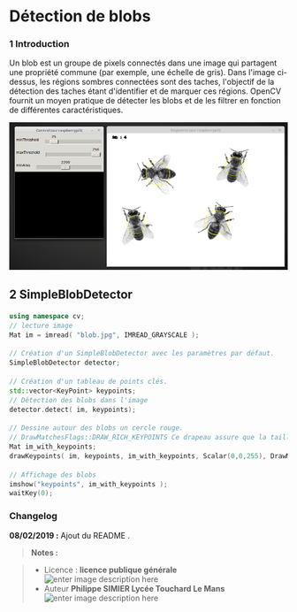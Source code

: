 
Détection de blobs
===================

### 1 Introduction
Un blob est un groupe de pixels connectés dans une image qui partagent une propriété commune (par exemple, une échelle de gris). Dans l'image ci-dessus, les régions sombres connectées sont des taches, l'objectif de la détection des taches étant d'identifier et de marquer ces régions. OpenCV fournit un moyen pratique de détecter les blobs et de les filtrer en fonction de différentes caractéristiques. 

![SimpleBlobDetector](/05_BlobDetector/snapshot1.png)

## 2 SimpleBlobDetector
```cpp
using namespace cv;
// lecture image
Mat im = imread( "blob.jpg", IMREAD_GRAYSCALE );
 
// Création d'un SimpleBlobDetector avec les paramètres par défaut.
SimpleBlobDetector detector;
 
// Création d'un tableau de points clés.
std::vector<KeyPoint> keypoints;
// Détection des blobs dans l'image
detector.detect( im, keypoints);
 
// Dessine autour des blobs un cercle rouge.
// DrawMatchesFlags::DRAW_RICH_KEYPOINTS Ce drapeau assure que la taille du cercle correspond à la taille du blob
Mat im_with_keypoints;
drawKeypoints( im, keypoints, im_with_keypoints, Scalar(0,0,255), DrawMatchesFlags::DRAW_RICH_KEYPOINTS );
 
// Affichage des blobs
imshow("keypoints", im_with_keypoints );
waitKey(0);

```


### Changelog

 **08/02/2019 :** Ajout du README . 
 
 
> **Notes :**


> - Licence : **licence publique générale** ![enter image description here](https://img.shields.io/badge/licence-GPL-green.svg)
> - Auteur **Philippe SIMIER Lycée Touchard Le Mans**
>  ![enter image description here](https://img.shields.io/badge/built-passing-green.svg)
<!-- TOOLBOX 

Génération des badges : https://shields.io/
Génération de ce fichier : https://stackedit.io/editor#
https://docplayer.fr/15188945-Le-traitement-d-images-avec-opencv.html

